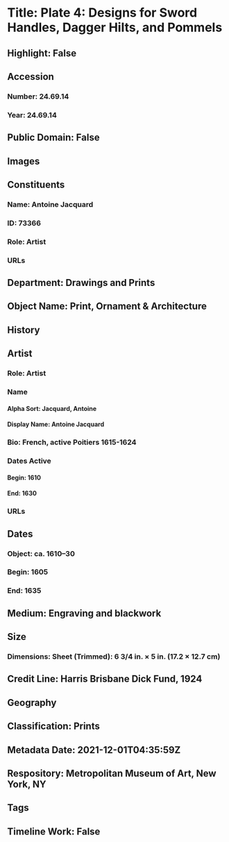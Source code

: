 # Title: Plate 4: Designs for Sword Handles, Dagger Hilts, and Pommels
## Highlight: False
## Accession
### Number: 24.69.14
### Year: 24.69.14
## Public Domain: False
## Images
## Constituents
### Name: Antoine Jacquard
### ID: 73366
### Role: Artist
### URLs
## Department: Drawings and Prints
## Object Name: Print, Ornament & Architecture
## History
## Artist
### Role: Artist
### Name
#### Alpha Sort: Jacquard, Antoine
#### Display Name: Antoine Jacquard
### Bio: French, active Poitiers 1615-1624
### Dates Active
#### Begin: 1610
#### End: 1630
### URLs
## Dates
### Object: ca. 1610–30
### Begin: 1605
### End: 1635
## Medium: Engraving and blackwork
## Size
### Dimensions: Sheet (Trimmed): 6 3/4 in. × 5 in. (17.2 × 12.7 cm)
## Credit Line: Harris Brisbane Dick Fund, 1924
## Geography
## Classification: Prints
## Metadata Date: 2021-12-01T04:35:59Z
## Respository: Metropolitan Museum of Art, New York, NY
## Tags
## Timeline Work: False